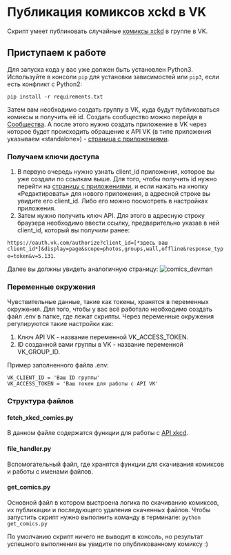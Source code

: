 # Публикация комиксов xckd в VK
Скрипт умеет публиковать случайные [комиксы xckd](https://xkcd.com/) в группе в VK.

## Приступаем к работе
Для запуска кода у вас уже должен быть установлен Python3.
Используйте в консоли `pip` для установки зависимостей или `pip3`, если есть конфликт с Python2:
```
pip install -r requirements.txt
```
 
Затем вам необходимо создать группу в VK, куда будут публиковаться комиксы и получить её id.
Создать сообщество можно перейдя в [Сообщества](https://vk.com/groups?tab=admin).
А после этого нужно создать приложение в VK через которое будет происходить обращение к API VK (в типе приложения указываем «standalone») - [страница с приложениями](https://vk.com/apps?act=manage).

### Получаем ключи доступа
1. В первую очередь нужно узнать client_id приложения, которое вы уже создали по ссылкам выше. Для того, чтобы получить id нужно перейти на [страницу с приложениями](https://vk.com/apps?act=manage), и если нажать на кнопку «Редактировать» для нового приложения, в адресной строке вы увидите его client_id. Либо его можно посмотреть в настройках приложения.
1. Затем нужно получить ключ API. Для этого в адресную строку браузера необходимо ввести ссылку, предварительно указав в ней client_id, который вы получили ранее: 

`https://oauth.vk.com/authorize?client_id=[*здесь ваш client_id*]&display=page&scope=photos,groups,wall,offline&response_type=token&v=5.131`.

Далее вы должны увидеть аналогичную страницу:
![comics_devman](https://user-images.githubusercontent.com/42252541/148439319-5bba535f-63b7-443c-b9d4-a6a7df90835d.png)

### Переменные окружения
Чувствительные данные, такие как токены, хранятся в переменных окружения. Для того, чтобы у вас всё работало необходимо создать файл .env в папке, где лежат скрипты. Через переменные окружения регулируются такие настройки как:
1. Ключ API VK - название переменной VK_ACCESS_TOKEN.
1. ID созданной вами группы в VK - название переменной VK_GROUP_ID.

Пример заполненного файла .env:
```
VK_CLIENT_ID = 'Ваш ID группы'
VK_ACCESS_TOKEN = 'Ваш токен для работы с API VK'
```

### Структура файлов

#### fetch_xkcd_comics.py
В данном файле содержатся функции для работы с [API xkcd](https://xkcd.com/json.html).

#### file_handler.py
Вспомогательный файл, где хранятся функции для скачивания комиксов и работы с именами файлов.

#### get_comics.py
Основной файл в котором выстроена логика по скачиванию комиксов, их публикации и последующего удаления скаченных файлов.
Чтобы запустить скрипт нужно выполнить команду в терминале:
```python get_comics.py```

По умолчанию скрипт ничего не выводит в консоль, но результат успешного выполнения вы увидите по опубликованному комиксу :)


